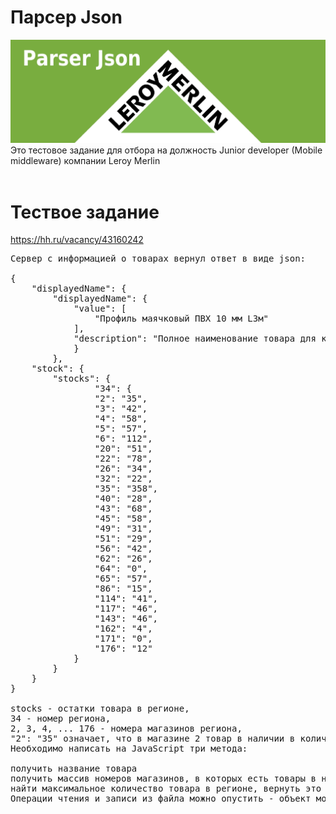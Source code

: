 # Парсер Json
![GitHub Logo](LEROY_MERLIN_Guideli3.jpg)
Это тестовое задание для отбора на должность Junior developer (Mobile middleware) компании Leroy Merlin
<br> <br>
# Тествое задание
https://hh.ru/vacancy/43160242
<pre>
Сервер с информацией о товарах вернул ответ в виде json: 

{
    "displayedName": {
        "displayedName": {
            "value": [
                "Профиль маячковый ПВХ 10 мм L3м"
            ],
            "description": "Полное наименование товара для клиента"
            }
        },
    "stock": {
        "stocks": {
                "34": {
                "2": "35",
                "3": "42",
                "4": "58",
                "5": "57",
                "6": "112",
                "20": "51",
                "22": "78",
                "26": "34",
                "32": "22",
                "35": "358",
                "40": "28",
                "43": "68",
                "45": "58",
                "49": "31",
                "51": "29",
                "56": "42",
                "62": "26",
                "64": "0",
                "65": "57",
                "86": "15",
                "114": "41",
                "117": "46",
                "143": "46",
                "162": "4",
                "171": "0",
                "176": "12"
            }
        }
    }
}

stocks - остатки товара в регионе,
34 - номер региона,
2, 3, 4, ... 176 - номера магазинов региона,
"2": "35" означает, что в магазине 2 товар в наличии в количестве 356 штук
Необходимо написать на JavaScript три метода:

получить название товара
получить массив номеров магазинов, в которых есть товары в наличии
найти максимальное количество товара в регионе, вернуть это количество и номер магазина
Операции чтения и записи из файла можно опустить - объект можно сразу положить в переменную.
</pre>
